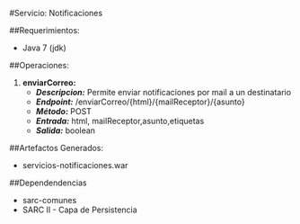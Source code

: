 #Servicio: Notificaciones

##Requerimientos:

* Java 7 (jdk)

##Operaciones:

1. **enviarCorreo:** 
    * ***Descripcion:*** Permite enviar notificaciones por mail a un destinatario
    * ***Endpoint:*** /enviarCorreo/{html}/{mailReceptor}/{asunto}
    * ***Método:*** POST
    * ***Entrada:*** html, mailReceptor,asunto,etiquetas
    * ***Salida:*** boolean
    

##Artefactos Generados:
* servicios-notificaciones.war

##Dependendencias
* sarc-comunes
* SARC II - Capa de Persistencia
